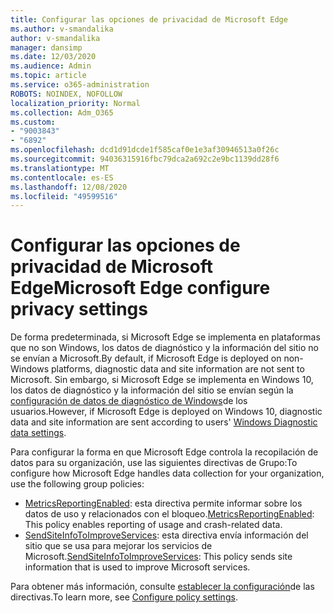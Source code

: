 ```yaml
---
title: Configurar las opciones de privacidad de Microsoft Edge
ms.author: v-smandalika
author: v-smandalika
manager: dansimp
ms.date: 12/03/2020
ms.audience: Admin
ms.topic: article
ms.service: o365-administration
ROBOTS: NOINDEX, NOFOLLOW
localization_priority: Normal
ms.collection: Adm_O365
ms.custom:
- "9003843"
- "6892"
ms.openlocfilehash: dcd1d91dcde1f585caf0e1e3af30946513a0f26c
ms.sourcegitcommit: 94036315916fbc79dca2a692c2e9bc1139dd28f6
ms.translationtype: MT
ms.contentlocale: es-ES
ms.lasthandoff: 12/08/2020
ms.locfileid: "49599516"
---
```

# <a name="microsoft-edge-configure-privacy-settings"></a><span data-ttu-id="e0759-102">Configurar las opciones de privacidad de Microsoft Edge</span><span class="sxs-lookup"><span data-stu-id="e0759-102">Microsoft Edge configure privacy settings</span></span>

<span data-ttu-id="e0759-103">De forma predeterminada, si Microsoft Edge se implementa en plataformas que no son Windows, los datos de diagnóstico y la información del sitio no se envían a Microsoft.</span><span class="sxs-lookup"><span data-stu-id="e0759-103">By default, if Microsoft Edge is deployed on non-Windows platforms, diagnostic data and site information are not sent to Microsoft.</span></span> <span data-ttu-id="e0759-104">Sin embargo, si Microsoft Edge se implementa en Windows 10, los datos de diagnóstico y la información del sitio se envían según la [configuración de datos de diagnóstico de Windows](https://docs.microsoft.com/windows/privacy/configure-windows-diagnostic-data-in-your-organization)de los usuarios.</span><span class="sxs-lookup"><span data-stu-id="e0759-104">However, if Microsoft Edge is deployed on Windows 10, diagnostic data and site information are sent according to users' [Windows Diagnostic data settings](https://docs.microsoft.com/windows/privacy/configure-windows-diagnostic-data-in-your-organization).</span></span>

<span data-ttu-id="e0759-105">Para configurar la forma en que Microsoft Edge controla la recopilación de datos para su organización, use las siguientes directivas de Grupo:</span><span class="sxs-lookup"><span data-stu-id="e0759-105">To configure how Microsoft Edge handles data collection for your organization, use the following group policies:</span></span>
- <span data-ttu-id="e0759-106">[MetricsReportingEnabled](https://docs.microsoft.com/DeployEdge/microsoft-edge-policies#metricsreportingenabled): esta directiva permite informar sobre los datos de uso y relacionados con el bloqueo.</span><span class="sxs-lookup"><span data-stu-id="e0759-106">[MetricsReportingEnabled](https://docs.microsoft.com/DeployEdge/microsoft-edge-policies#metricsreportingenabled): This policy enables reporting of usage and crash-related data.</span></span>
- <span data-ttu-id="e0759-107">[SendSiteInfoToImproveServices](https://docs.microsoft.com/DeployEdge/microsoft-edge-policies#sendsiteinfotoimproveservices): esta directiva envía información del sitio que se usa para mejorar los servicios de Microsoft.</span><span class="sxs-lookup"><span data-stu-id="e0759-107">[SendSiteInfoToImproveServices](https://docs.microsoft.com/DeployEdge/microsoft-edge-policies#sendsiteinfotoimproveservices): This policy sends site information that is used to improve Microsoft services.</span></span>

<span data-ttu-id="e0759-108">Para obtener más información, consulte [establecer la configuración](https://docs.microsoft.com/deployedge/microsoft-edge-enterprise-privacy-settings#configure-policy-settings)de las directivas.</span><span class="sxs-lookup"><span data-stu-id="e0759-108">To learn more, see [Configure policy settings](https://docs.microsoft.com/deployedge/microsoft-edge-enterprise-privacy-settings#configure-policy-settings).</span></span>